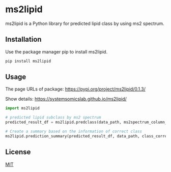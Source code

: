 # ms2lipid

ms2lipid is a Python library for predicted lipid class by using ms2 spectrum.

## Installation

Use the package manager pip to install ms2lipid.

```bash
pip install ms2lipid
```

## Usage
The page URLs of package:
https://pypi.org/project/ms2lipid/0.1.3/

Show details:
https://systemsomicslab.github.io/ms2lipid/

```python
import ms2lipid

# predicted lipid subclass by ms2 spectrum
predicted_result_df = ms2lipid.predclass(data_path, ms2spectrum_column_name, precurcerion_column_name, ionmode)

# Create a summary based on the information of correct class
ms2lipid.prediction_summary(predicted_result_df, data_path, class_correct_column_name)
```

## License

[MIT](https://choosealicense.com/licenses/mit/)
